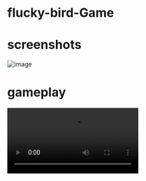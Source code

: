 # flucky-bird-Game

# screenshots

![image](https://github.com/bruhmaand/flucky-bird/assets/123489434/40c05562-7176-4b15-98f5-bc7f1bef9da7)

# gameplay
<video src="https://github.com/bruhmaand/flucky-bird/assets/123489434/ae4d8c67-8f68-4b92-a586-7e5404a71eeb" controls></video>
